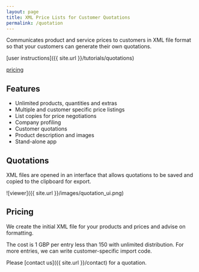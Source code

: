 ```yaml
---
layout: page
title: XML Price Lists for Customer Quotations 
permalink: /quotation
---
```


Communicates product and service prices to customers in XML file format so that your customers can generate their own quotations.

[user instructions]({{ site.url }}/tutorials/quotations)

[pricing](#pricing)

## Features

- Unlimited products, quantities and extras
- Multiple and customer specific price listings
- List copies for price negotiations
- Company profiling
- Customer quotations
- Product description and images
- Stand-alone app

## Quotations

XML files are opened in an interface that allows quotations to be saved and copied to the clipboard for export.

![viewer]({{ site.url }}/images/quotation_ui.png)

## Pricing

We create the initial XML file for your products and prices and advise on formatting.

The cost is 1 GBP per entry less than 150 with unlimited distribution. For more entries, we can write customer-specific import code. 

Please [contact us]({{ site.url }}/contact) for a quotation.

